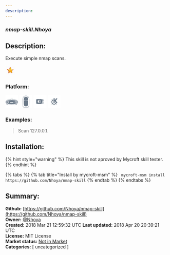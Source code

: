 ```yaml
---
description: 
---
```


### _nmap-skill.Nhoya_  
## Description:  
Execute simple nmap scans.  
  
![](../.gitbook/assets/star.png)  
  
### Platform:  
 ![Mark I](../.gitbook/assets/mark-1-icon.png)  ![Mark II](../.gitbook/assets/mark-2-icon.png)  ![Picroft](../.gitbook/assets/picroft-icon.png)  ![plasmoid](../.gitbook/assets/kde.png)   
### Examples:  
> Scan 127.0.0.1.  
  
## Installation:  
{% hint style="warning" %}
This skill is not aproved by Mycroft skill tester.
{% endhint %}
    
{% tabs %}
{% tab title="Install by mycroft-msm" %}
``` mycroft-msm install https://github.com/Nhoya/nmap-skill```
{% endtab %}
  {% endtabs %}
    
## Summary:  
**Github:** [https://github.com/Nhoya/nmap-skill](https://github.com/Nhoya/nmap-skill)  
**Owner:** [@Nhoya](https://github.com/Nhoya)  
**Created:** 2018 Mar 21 12:59:32 UTC  **Last updated:** 2018 Apr 20 20:39:21 UTC  
**License:** MIT License  
**Market status:** [Not in Market](https://market.mycroft.ai/skill/)  
**Categories:** [ uncategorized ]   
